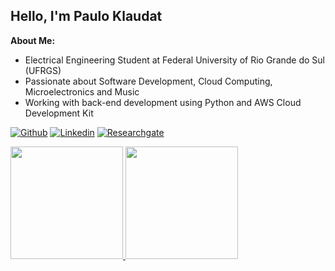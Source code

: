## Hello, I'm Paulo Klaudat

**About Me:**
- Electrical Engineering Student at Federal University of Rio Grande do Sul (UFRGS)
- Passionate about Software Development, Cloud Computing, Microelectronics and Music
- Working with back-end development using Python and AWS Cloud Development Kit

[![Github](https://img.shields.io/badge/-Github-000?style=flat&logo=Github&logoColor=white)](https://github.com/pklaudat)
[![Linkedin](https://img.shields.io/badge/-LinkedIn-blue?style=flat&logo=Linkedin&logoColor=white)](https://www.linkedin.com/in/paulo-klaudat/)
[![Researchgate](https://img.shields.io/badge/-ResearchGate-brightgreen)](https://www.researchgate.net/profile/Paulo-Klaudat)

<div>
  <a href="https://github.com/pklaudat">
  <img height="180em" src="https://github-readme-stats.vercel.app/api?username=pklaudat&show_icons=true&theme=dracula&include_all_commits=true&count_private=true"/>
  <img height="180em" src="https://github-readme-stats.vercel.app/api/top-langs/?username=pklaudat&layout=compact&langs_count=7&theme=dracula"/>
</div>
